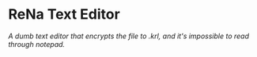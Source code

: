 # ReNa Text Editor 
*A dumb text editor that encrypts the file to .krl, and it's impossible to read through notepad.*
